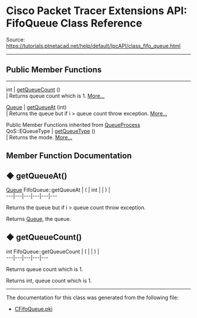 # Cisco Packet Tracer Extensions API: FifoQueue Class Reference

Source: https://tutorials.ptnetacad.net/help/default/IpcAPI/class_fifo_queue.html

---

##  Public Member Functions  
  
---  
int | [getQueueCount](class_fifo_queue.html#a66396dd0169c4b90d8930c83da6f6cef) ()  
| Returns queue count which is 1. [More...](class_fifo_queue.html#a66396dd0169c4b90d8930c83da6f6cef)  
  
[Queue](class_queue.html) | [getQueueAt](class_fifo_queue.html#ad43d98389e7b6ce9d7117c55b6723ae0) (int)  
| Returns the queue but if i > queue count throw exception. [More...](class_fifo_queue.html#ad43d98389e7b6ce9d7117c55b6723ae0)  
  
Public Member Functions inherited from [QueueProcess](class_queue_process.html)  
QoS::EQueueType | [getQueueType](class_queue_process.html#a60bd0854344e36353cb87c8d34bc7cb0) ()  
| Returns the mode. [More...](class_queue_process.html#a60bd0854344e36353cb87c8d34bc7cb0)  
  
  
## Member Function Documentation

## ◆ getQueueAt()

[Queue](class_queue.html) FifoQueue::getQueueAt  | ( | int  | | ) |   
---|---|---|---|---|---  
  
Returns the queue but if i > queue count throw exception. 

Returns
    [Queue](class_queue.html), the queue. 

## ◆ getQueueCount()

int FifoQueue::getQueueCount  | ( | | ) |   
---|---|---|---|---  
  
Returns queue count which is 1. 

Returns
    int, queue count which is 1. 

* * *

The documentation for this class was generated from the following file:

  * [CFifoQueue.pki](_c_fifo_queue_8pki.html)


